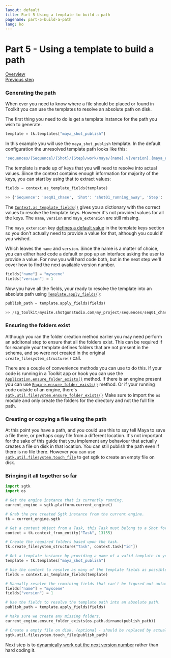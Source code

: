 ```yaml
---
layout: default
title: Part 5 Using a template to build a path
pagename: part-5-build-a-path
lang: ko
---
```


# Part 5 - Using a template to build a path

[Overview](./sgtk-developer-generating-path-and-publish.md)<br/>
[Previous step](./part-4-creating-folders.md)

### Generating the path

When ever you need to know where a file should be placed or found in Toolkit you can use the templates to resolve an absolute path on disk.

The first thing you need to do is get a template instance for the path you wish to generate.

```python
template = tk.templates["maya_shot_publish"]
```

In this example you will use the `maya_shot_publish` template. 
In the default configuration the unresolved template path looks like this:

```yaml
'sequences/{Sequence}/{Shot}/{Step}/work/maya/{name}.v{version}.{maya_extension}'
```

The template is made up of keys that you will need to resolve into actual values.
Since the context contains enough information for majority of the keys, you can start by using that to extract values:

```python
fields = context.as_template_fields(template)

>> {'Sequence': 'seq01_chase', 'Shot': 'shot01_running_away', 'Step': 'comp'}
```
The [`Context.as_template_fields()`](https://developer.shotgunsoftware.com/tk-core/core.html#sgtk.Context.as_template_fields) gives you a dictionary with the correct values to resolve the template keys. 
However it's not provided values for all the keys. The `name`, `version` and `maya_extension` are still missing.

The `maya_extension` key [defines a default value](https://github.com/shotgunsoftware/tk-config-default2/blob/v1.2.8/core/templates.yml#L139) in the template keys section
so you don't actually need to provide a value for that, although you could if you wished.

Which leaves the `name` and `version`. Since the name is a matter of choice, you can either hard code a default or pop up an interface asking the user to provide a value.
For now you will hard code both, but in the next step we'll cover how to find the next available version number.

```python
fields["name"] = "myscene"
fields["version"] = 1
```

Now you have all the fields, your ready to resolve the template into an absolute path using [`Template.apply_fields()`](https://developer.shotgunsoftware.com/tk-core/core.html#sgtk.Template.apply_fields):

```python
publish_path = template.apply_fields(fields)

>> /sg_toolkit/mysite.shotgunstudio.com/my_project/sequences/seq01_chase/shot01_running_away/comp/publish/maya/myscene.v001.ma
```

### Ensuring the folders exist

Although you ran the folder creation method earlier you may need perform an additonal step to ensure that all the folders exist.
This can be required if for example your template defines folders that are not present in the schema, and so were not created
in the original `create_filesystem_structure()` call.

There are a couple of convenience methods you can use to do this.
If your code is running in a Toolkit app or hook you can use the [`Application.ensure_folder_exists()`](https://developer.shotgunsoftware.com/tk-core/platform.html#sgtk.platform.Application.ensure_folder_exists) method.
If there is an engine present you can use [`Engine.ensure_folder_exists()`](https://developer.shotgunsoftware.com/tk-core/platform.html#sgtk.platform.Engine.ensure_folder_exists)
method. 
Or if your running code outside of an engine, there's [`sgtk.util.filesystem.ensure_folder_exists()`](https://developer.shotgunsoftware.com/tk-core/utils.html#sgtk.util.filesystem.ensure_folder_exists)
Make sure to import the `os` module and only create the folders for the directory and not the full file path.

### Creating or copying a file using the path
At this point you have a path, and you could use this to say tell Maya to save a file there, 
or perhaps copy file from a different location. 
It's not important for the sake of this guide that you implement any behaviour that actually creates a file on disk in that location.
You can still publish the path even if there is no file there. 
However you can use [`sgtk.util.filesystem.touch_file`](https://developer.shotgunsoftware.com/tk-core/utils.html?#sgtk.util.filesystem.touch_file) to get sgtk to create an empty file on disk.


### Bringing it all together so far

```python
import sgtk
import os

# Get the engine instance that is currently running.
current_engine = sgtk.platform.current_engine()

# Grab the pre created Sgtk instance from the current engine.
tk = current_engine.sgtk

# Get a context object from a Task, this Task must belong to a Shot for the future steps to work. 
context = tk.context_from_entity("Task", 13155)

# Create the required folders based upon the task.
tk.create_filesystem_structure("Task", context.task["id"])

# Get a template instance by providing a name of a valid template in your config's templates.yml.
template = tk.templates["maya_shot_publish"]

# Use the context to resolve as many of the template fields as possible.
fields = context.as_template_fields(template)

# Manually resolve the remaining fields that can't be figured out automatically from context.
fields["name"] = "myscene"
fields["version"] = 1

# Use the fields to resolve the template path into an absolute path.
publish_path = template.apply_fields(fields)

# Make sure we create any missing folders.
current_engine.ensure_folder_exists(os.path.dirname(publish_path))

# Create a empty file on disk. (optional - should be replaced by actual file save or copy logic)
sgtk.util.filesystem.touch_file(publish_path)
```

Next step is to [dynamically work out the next version number](part-6-find-latest-version.md) rather than hard coding it.